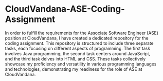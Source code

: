 # CloudVandana-ASE-Coding-Assignment
In order to fulfill the requirements for the Associate Software Engineer (ASE) position at CloudVandana, I have created a dedicated repository for the coding assignment. This repository is structured to include three separate tasks, each focusing on different aspects of programming. The first task involves Java programming, the second task centers around JavaScript, and the third task delves into HTML and CSS. These tasks collectively showcase my proficiency and versatility in various programming languages and technologies, demonstrating my readiness for the role of ASE at CloudVandana.

